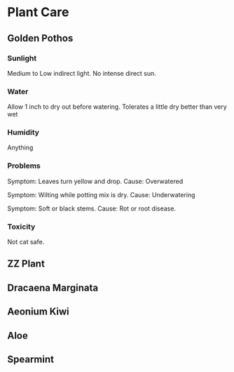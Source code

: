 # Plant Care

## Golden Pothos
### Sunlight
Medium to Low indirect light. No intense direct sun.

### Water
Allow 1 inch to dry out before watering. Tolerates a little dry better than very wet

### Humidity
Anything

### Problems
Symptom: Leaves turn yellow and drop. Cause: Overwatered

Symptom: Wilting while potting mix is dry. Cause: Underwatering

Symptom: Soft or black stems. Cause: Rot or root disease.

### Toxicity
Not cat safe.

## ZZ Plant

## Dracaena Marginata

## Aeonium Kiwi

## Aloe

## Spearmint
